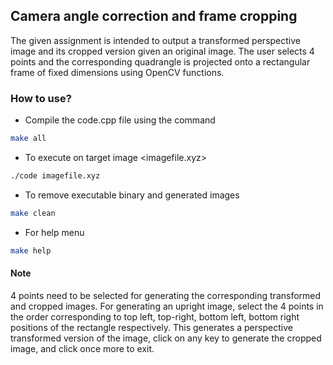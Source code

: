 ## Camera angle correction and frame cropping

The given assignment is intended to output a transformed perspective image and its cropped version given an original image. The user selects 4 points and the corresponding quadrangle is projected onto a rectangular frame of fixed dimensions using OpenCV functions.

### How to use?

* Compile the code.cpp file using the command
```sh
make all
```
* To execute on target image <imagefile.xyz>
```sh
./code imagefile.xyz
```
* To remove executable binary and generated images
```sh
make clean
```
* For help menu
```sh
make help
```

#### Note
4 points need to be selected for generating the corresponding transformed and cropped images. For generating an upright image, select the 4 points in the order corresponding to top left, top-right, bottom left, bottom right positions of the rectangle respectively. This generates a perspective transformed version of the image, click on any key to generate the cropped image, and click once more to exit.
